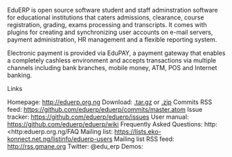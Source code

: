 EduERP is open source software student and staff adminstration software for educational institutions that caters admissions, clearance, course registration,  grading, exams processing and transcripts.   It comes with plugins for creating and synchronizing user accounts on e-mail servers, payment administration, HR management and a flexible reporting system.

Electronic payment is provided via EduPAY, a payment gateway that enables a completely cashless environment and accepts transactions via multiple channels including bank branches, mobile money, ATM, POS and Internet banking.

Links

Homepage: http://eduerp.org.ng
Download: [.tar.gz](https://github.com/eduerp/eduerp/tarball/master) or [.zip](https://github.com/eduerp/eduerp/zipball/master)
Commits RSS feed: https://github.com/eduerp/eduerp/commits/master.atom
Issue tracker: https://github.com/eduerp/eduerp/issues
User manual: https://github.com/eduerp/eduerp/wiki
Frequently Asked Questions: http: <http:eduerp.org.ng/FAQ
Mailing list: https://lists.eko-konnect.net.ng/listinfo/eduerp-users
Mailing list RSS feed: http://rss.gmane.org
Twitter: @edu_erp
Demos: 
